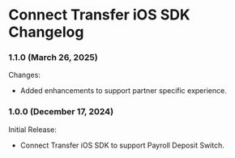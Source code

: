 # Connect Transfer iOS SDK Changelog

### 1.1.0 (March 26, 2025)

Changes:
- Added enhancements to support partner specific experience.

### 1.0.0 (December 17, 2024)

Initial Release:
- Connect Transfer iOS SDK to support Payroll Deposit Switch.
